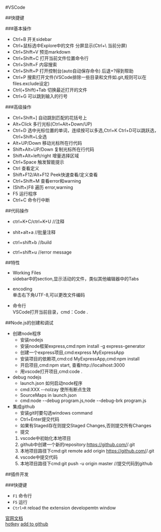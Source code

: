 #VSCode

##快捷键

###基本操作

- Ctrl+B 开关sidebar
- Ctrl+鼠标选中Explore中的文件 分屏显示(Ctrl+\ 当前分屏)
- Ctrl+Shift+V 预览markdown
- Ctrl+Shift+C 打开当前文件位置命令行
- Ctrl+Shift+F 内容搜索
- Ctrl+Shift+P 打开控制台(auto自动保存命令) 后退+?得到帮助
- Ctrl+P 搜索打开文件(VSCode排除一些目录和文件如.git,规则可以在files.exclude设定)
- Ctrl(+Shift)+Tab 切换最近打开的文件
- Ctrl+G 可以跳到输入的行号
 
###高级操作
 
- Ctrl+Shift+] 自动跳到匹配的花括号上
- Alt+Click 多行光标(Ctrl+Alt+Down/UP)
- Ctrl+D 选中光标位置的单词，连续按可以多选,Ctrl+K Ctrl+D可以跳跃选，Ctrl+Shift+L全选
- Alt+UP/Down 移动光标所在行代码
- Shift+Alt+UP/Down 复制光标所在行代码
- Shift+Alt+left/right 增量选择区域
- Ctrl+Space 触发智能提示
- Ctrl 查看定义
- Shift+F12/Alt+F12 Peek快速查看/定义查看
- Ctrl+Shift+M 查看error和warning
- (Shift+)F8 遍历 error,warning
- F5 运行程序
- Ctrl+C 命令行中断

##代码操作

+ ctrl+K+C/ctrl+K+U //注释

+ shit+alt+a //批量注释

+ ctrl+shift+b //build

+ ctrl+shift+u //error message

##特性

- Working Files  
  sidebar中的section,显示活动的文件，类似其他编辑器中的Tabs

- encoding  
  单击右下角UTF-8,可以更改文件编码
  
- 命令行  
  VSCode打开当前目录，cmd：Code .  

##Node.js的创建和调试

- 创建node程序  
  - 安装nodejs
  - 安装node框架express,cmd:npm install -g express-generator
  - 创建一个express项目,cmd:express MyExpressApp
  - 安装项目的依赖项,cmd:cd MyExpressApp,cmd:npm install
  - 开启项目,cmd:npm start, 查看http://localhost:3000
  - 用vscode打开项目,cmd:code .
- debug nodejs
  - launch.json 如何启动node程序
  - cmd:XXX  --nolzay 使所有断点生效
  - SourceMaps in launch.json
  - cmd:node --debug program.js,node --debug-brk program.js
- 集成github
  - 安装git时要勾选windows command
  - Ctrl+Enter提交代码
  - 如果有Staged存在则提交Staged Changes,否则提交所有Changes
  - 提交
  1. vscode中初始化本地项目
  2. github中创建一个新的repository:https://github.com/<your repository>/<project name>.git
  3. 本地项目路径下cmd:git remote add origin https://github.com/<your repository>/<project name>.git
  4. vscode中提交代码
  5. 本地项目路径下cmd:git push -u origin master     //提交代码到github


##插件开发

###快捷键

+ `F1` 命令行
+ `F5` 运行
+ `Ctrl+R` reload the extension developemtn window

[官网文档](https://code.visualstudio.com/Docs/editor/codebasics)  
[hotkey](https://code.visualstudio.com/Docs/editor/keybindings)
[add to github](http://michaelcrump.net/using-github-with-visualstudio-code/)